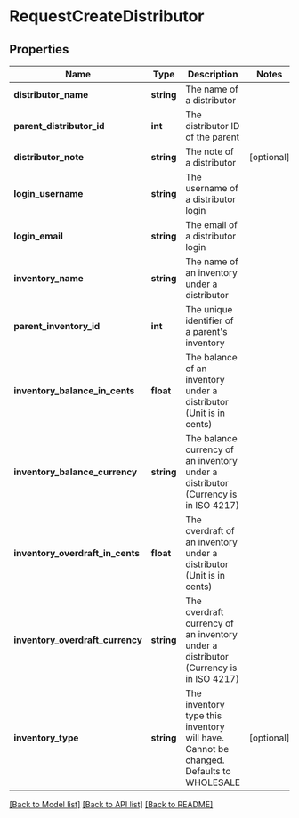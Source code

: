 # RequestCreateDistributor

## Properties
Name | Type | Description | Notes
------------ | ------------- | ------------- | -------------
**distributor_name** | **string** | The name of a distributor | 
**parent_distributor_id** | **int** | The distributor ID of the parent | 
**distributor_note** | **string** | The note of a distributor | [optional] 
**login_username** | **string** | The username of a distributor login | 
**login_email** | **string** | The email of a distributor login | 
**inventory_name** | **string** | The name of an inventory under a distributor | 
**parent_inventory_id** | **int** | The unique identifier of a parent&#x27;s inventory | 
**inventory_balance_in_cents** | **float** | The balance of an inventory under a distributor (Unit is in cents) | 
**inventory_balance_currency** | **string** | The balance currency of an inventory under a distributor (Currency is in ISO 4217) | 
**inventory_overdraft_in_cents** | **float** | The overdraft of an inventory under a distributor (Unit is in cents) | 
**inventory_overdraft_currency** | **string** | The overdraft currency of an inventory under a distributor (Currency is in ISO 4217) | 
**inventory_type** | **string** | The inventory type this inventory will have. Cannot be changed. Defaults to WHOLESALE | [optional] 

[[Back to Model list]](../../README.md#documentation-for-models) [[Back to API list]](../../README.md#documentation-for-api-endpoints) [[Back to README]](../../README.md)

